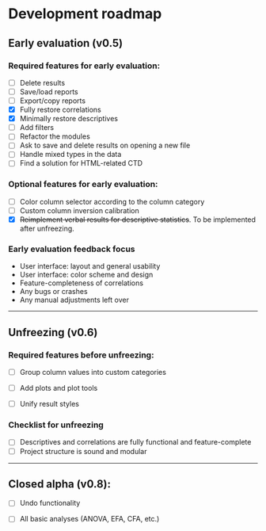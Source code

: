 # Development roadmap


## Early evaluation (v0.5) 

### Required features for early evaluation:
 
* [ ] Delete results
* [ ] Save/load reports
* [ ] Export/copy reports
* [x] Fully restore correlations 
* [x] Minimally restore descriptives
* [ ] Add filters
* [ ] Refactor the modules
* [ ] Ask to save and delete results on opening a new file
* [ ] Handle mixed types in the data
* [ ] Find a solution for HTML-related CTD

### Optional features for early evaluation:

* [ ] Color column selector according to the column category
* [ ] Custom column inversion calibration
* [x] <s>Reimplement verbal results for descriptive statistics</s>. To be implemented after unfreezing.

### Early evaluation feedback focus

* User interface: layout and general usability
* User interface: color scheme and design
* Feature-completeness of correlations
* Any bugs or crashes
* Any manual adjustments left over

---

## Unfreezing (v0.6) 

### Required features before unfreezing:

* [ ] Group column values into custom categories
* [ ] Add plots and plot tools
* [ ] Unify result styles


### Checklist for unfreezing

* [ ] Descriptives and correlations are fully functional and feature-complete
* [ ] Project structure is sound and modular

---

## Closed alpha (v0.8):

* [ ] Undo functionality
* [ ] All basic analyses (ANOVA, EFA, CFA, etc.)


